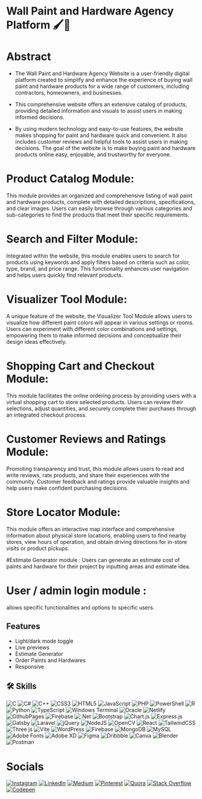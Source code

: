 # Wall Paint and Hardware Agency Platform 🖌️🎨
# Abstract


- The Wall Paint and Hardware Agency Website is a user-friendly digital platform created to simplify and enhance the experience of buying wall paint and hardware products for a wide range of customers, including contractors, homeowners, and businesses.

- This comprehensive website offers an extensive catalog of products, providing detailed information and visuals to assist users in making informed decisions. 

* By using modern technology and easy-to-use features, the website makes shopping for paint and hardware quick and convenient. It also includes customer reviews and helpful tools to assist users in making decisions. The goal of the website is to make buying paint and hardware products online easy, enjoyable, and trustworthy for everyone.


# Product Catalog Module: 
This module provides an organized and comprehensive listing of wall paint and hardware products, complete with detailed descriptions, specifications, and clear images. Users can easily browse through various categories and sub-categories to find the products that meet their specific requirements.

# Search and Filter Module: 
Integrated within the website, this module enables users to search for products using keywords and apply filters based on criteria such as color, type, brand, and price range. This functionality enhances user navigation and helps users quickly find relevant products.

# Visualizer Tool Module: 
A unique feature of the website, the Visualizer Tool Module allows users to visualize how different paint colors will appear in various settings or rooms. Users can experiment with different color combinations and settings, empowering them to make informed decisions and conceptualize their design ideas effectively.

# Shopping Cart and Checkout Module: 
This module facilitates the online ordering process by providing users with a virtual shopping cart to store selected products. Users can review their selections, adjust quantities, and securely complete their purchases through an integrated checkout process.

# Customer Reviews and Ratings Module: 
Promoting transparency and trust, this module allows users to read and write reviews, rate products, and share their experiences with the community. Customer feedback and ratings provide valuable insights and help users make confident purchasing decisions.

# Store Locator Module: 
This module offers an interactive map interface and comprehensive information about physical store locations, enabling users to find nearby stores, view hours of operation, and obtain driving directions for in-store visits or product pickups.

#Estimate Generator module :
Users can generate an estimate cost of paints and hardware for their project by inputting areas and estimate idea.

# User / admin login module :
allows specific functionalities and options to specific users.
## Features

- Light/dark mode toggle
- Live previews
- Estimate Generator
- Order Paints and Hardwares
- Responsive


## 🛠 Skills

![C](https://img.shields.io/badge/c-%2300599C.svg?style=flat&logo=c&logoColor=white) ![C#](https://img.shields.io/badge/c%23-%23239120.svg?style=flat&logo=csharp&logoColor=white) ![C++](https://img.shields.io/badge/c++-%2300599C.svg?style=flat&logo=c%2B%2B&logoColor=white) ![CSS3](https://img.shields.io/badge/css3-%231572B6.svg?style=flat&logo=css3&logoColor=white) ![HTML5](https://img.shields.io/badge/html5-%23E34F26.svg?style=flat&logo=html5&logoColor=white) ![JavaScript](https://img.shields.io/badge/javascript-%23323330.svg?style=flat&logo=javascript&logoColor=%23F7DF1E) ![PHP](https://img.shields.io/badge/php-%23777BB4.svg?style=flat&logo=php&logoColor=white) ![PowerShell](https://img.shields.io/badge/PowerShell-%235391FE.svg?style=flat&logo=powershell&logoColor=white) ![R](https://img.shields.io/badge/r-%23276DC3.svg?style=flat&logo=r&logoColor=white) ![Python](https://img.shields.io/badge/python-3670A0?style=flat&logo=python&logoColor=ffdd54) ![TypeScript](https://img.shields.io/badge/typescript-%23007ACC.svg?style=flat&logo=typescript&logoColor=white) ![Windows Terminal](https://img.shields.io/badge/Windows%20Terminal-%234D4D4D.svg?style=flat&logo=windows-terminal&logoColor=white) ![Oracle](https://img.shields.io/badge/Oracle-F80000?style=flat&logo=oracle&logoColor=white) ![Netlify](https://img.shields.io/badge/netlify-%23000000.svg?style=flat&logo=netlify&logoColor=#00C7B7) ![GithubPages](https://img.shields.io/badge/github%20pages-121013?style=flat&logo=github&logoColor=white) ![Firebase](https://img.shields.io/badge/firebase-%23039BE5.svg?style=flat&logo=firebase) ![.Net](https://img.shields.io/badge/.NET-5C2D91?style=flat&logo=.net&logoColor=white) ![Bootstrap](https://img.shields.io/badge/bootstrap-%238511FA.svg?style=flat&logo=bootstrap&logoColor=white) ![Chart.js](https://img.shields.io/badge/chart.js-F5788D.svg?style=flat&logo=chart.js&logoColor=white) ![Express.js](https://img.shields.io/badge/express.js-%23404d59.svg?style=flat&logo=express&logoColor=%2361DAFB) ![Gatsby](https://img.shields.io/badge/Gatsby-%23663399.svg?style=flat&logo=gatsby&logoColor=white) ![Laravel](https://img.shields.io/badge/laravel-%23FF2D20.svg?style=flat&logo=laravel&logoColor=white) ![jQuery](https://img.shields.io/badge/jquery-%230769AD.svg?style=flat&logo=jquery&logoColor=white) ![NodeJS](https://img.shields.io/badge/node.js-6DA55F?style=flat&logo=node.js&logoColor=white) ![OpenCV](https://img.shields.io/badge/opencv-%23white.svg?style=flat&logo=opencv&logoColor=white) ![React](https://img.shields.io/badge/react-%2320232a.svg?style=flat&logo=react&logoColor=%2361DAFB) ![TailwindCSS](https://img.shields.io/badge/tailwindcss-%2338B2AC.svg?style=flat&logo=tailwind-css&logoColor=white) ![Three js](https://img.shields.io/badge/threejs-black?style=flat&logo=three.js&logoColor=white) ![Vite](https://img.shields.io/badge/vite-%23646CFF.svg?style=flat&logo=vite&logoColor=white) ![WordPress](https://img.shields.io/badge/WordPress-%23117AC9.svg?style=flat&logo=WordPress&logoColor=white) ![Firebase](https://img.shields.io/badge/Firebase-039BE5?style=flat&logo=Firebase&logoColor=white) ![MongoDB](https://img.shields.io/badge/MongoDB-%234ea94b.svg?style=flat&logo=mongodb&logoColor=white) ![MySQL](https://img.shields.io/badge/mysql-%2300000f.svg?style=flat&logo=mysql&logoColor=white) ![Adobe Fonts](https://img.shields.io/badge/Adobe%20Fonts-000B1D.svg?style=flat&logo=Adobe%20Fonts&logoColor=white) ![Adobe XD](https://img.shields.io/badge/Adobe%20XD-470137?style=flat&logo=Adobe%20XD&logoColor=#FF61F6) ![Figma](https://img.shields.io/badge/figma-%23F24E1E.svg?style=flat&logo=figma&logoColor=white) ![Dribbble](https://img.shields.io/badge/Dribbble-EA4C89?style=flat&logo=dribbble&logoColor=white) ![Canva](https://img.shields.io/badge/Canva-%2300C4CC.svg?style=flat&logo=Canva&logoColor=white) ![Blender](https://img.shields.io/badge/blender-%23F5792A.svg?style=flat&logo=blender&logoColor=white) ![Postman](https://img.shields.io/badge/Postman-FF6C37?style=flat&logo=postman&logoColor=white)

# Socials

[![Instagram](https://img.shields.io/badge/Instagram-%23E4405F.svg?logo=Instagram&logoColor=white)](https://instagram.com/aswinchacko_) [![LinkedIn](https://img.shields.io/badge/LinkedIn-%230077B5.svg?logo=linkedin&logoColor=white)](https://linkedin.com/in/aswin-chacko-a00428221) [![Medium](https://img.shields.io/badge/Medium-12100E?logo=medium&logoColor=white)](https://medium.com/@aswinchackoofficial) [![Pinterest](https://img.shields.io/badge/Pinterest-%23E60023.svg?logo=Pinterest&logoColor=white)](https://pinterest.com/aswinchackoofficial) [![Quora](https://img.shields.io/badge/Quora-%23B92B27.svg?logo=Quora&logoColor=white)](https://quora.com/profile/Aswin-Chacko-3) [![Stack Overflow](https://img.shields.io/badge/-Stackoverflow-FE7A16?logo=stack-overflow&logoColor=white)](https://stackoverflow.com/users/aswin-chacko) [![Codepen](https://img.shields.io/badge/Codepen-000000?style=for-the-badge&logo=codepen&logoColor=white)](https://codepen.io/aswinchacko) 
